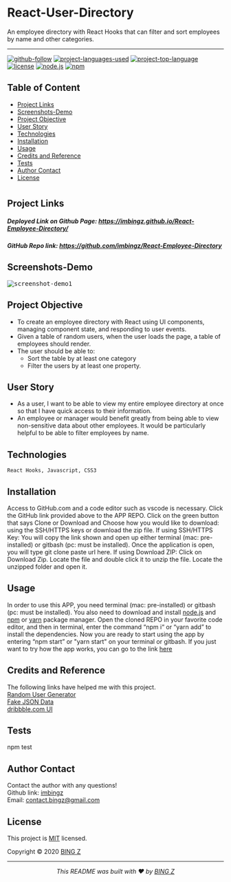 
# React-User-Directory
An employee directory with React Hooks that can filter and sort employees by name and other categories. 
<hr>

  [![github-follow](https://img.shields.io/github/followers/imbingz?label=Follow&logoColor=purple&style=social)](https://github.com/imbingz)
  [![project-languages-used](https://img.shields.io/github/languages/count/imbingz/React-Employee-Directory?color=important)](https://github.com/imbingz/React-Employee-Directory)
  [![project-top-language](https://img.shields.io/github/languages/top/imbingz/React-Employee-Directory?color=blueviolet)](https://github.com/imbingz/React-Employee-Directory)
  [![license](https://img.shields.io/badge/License-MIT-brightgreen.svg)](https://choosealicense.com/licenses/mit/)
  [![node.js](https://img.shields.io/node/v/c?color=pink)](https://nodejs.org/en/)
  [![npm](https://img.shields.io/npm/v/npm?color=blue&logo=npm)](https://www.npmjs.com/package/inquirer)

  ## Table of Content
  * [ Project Links ](#Project-Links)
  * [ Screenshots-Demo ](#Screenshots-Demo)
  * [ Project Objective ](#Project-Objective)
  * [ User Story ](#User-Story)
  * [ Technologies ](#Technologies)
  * [ Installation ](#Installation)
  * [ Usage ](#Usage)
  * [ Credits and Reference ](#Credits-and-Reference)
  * [ Tests ](#Tests)
  * [ Author Contact ](#Author-Contact)
  * [ License ](#License)
  #

  ##  Project Links

  ##### Deployed Link on Github Page:  https://imbingz.github.io/React-Employee-Directory/
  ##### GitHub Repo link: https://github.com/imbingz/React-Employee-Directory

  ## Screenshots-Demo
  <kbd>![screenshot-demo1](./public/demo.gif)</kbd>
  ## Project Objective
  * To create an employee directory with React using UI components, managing component state, and responding to user events.
  * Given a table of random users, when the user loads the page, a table of employees should render. 
  * The user should be able to:
      * Sort the table by at least one category
      * Filter the users by at least one property.

  ## User Story
  * As a user, I want to be able to view my entire employee directory at once so that I have quick access to their information.
  * An employee or manager would benefit greatly from being able to view non-sensitive data about other employees. It would be particularly helpful to be able to filter employees by name.

  ## Technologies 
  ```
  React Hooks, Javascript, CSS3
  ```
  
  ## Installation
  Access to GitHub.com and a code editor such as vscode is necessary. Click the GitHub link provided above to the APP REPO. Click on the green button that says Clone or Download and Choose how you would like to download: using the SSH/HTTPS keys or download the zip file. If using SSH/HTTPS Key: You will copy the link shown and open up either terminal (mac: pre-installed) or gitbash (pc: must be installed). Once the application is open, you will type git clone paste url here. If using Download ZIP: Click on Download Zip. Locate the file and double click it to unzip the file. Locate the unzipped folder and open it. 

  ## Usage 
  In order to use this APP, you need terminal (mac: pre-installed) or gitbash (pc: must be installed). You also need to download and install [node.js](https://nodejs.org/en/) and [npm](www.npmjs.com) or [yarn](https://yarnpkg.com/) package manager. Open the cloned REPO in your favorite code editor, and then in terminal, enter the command “npm i“ or “yarn add”  to install the dependencies.  Now you are ready to start using the app by entering “npm start” or "yarn start" on your terminal or gitbash. If you just want to try how the app works, you can go to the link [here](https://imbingz.github.io/React-Employee-Directory/)

  
  ## Credits and Reference
  The following links have helped me with this project. <br> [Random User Generator](https://randomuser.me/)
<br>  [Fake JSON Data](https://www.json-generator.com/) <br>  [dribbble.com UI](https://dribbble.com/shots/14019725-Employee-list-Glass-Effect-UI) <br>  

  ## Tests
  npm test

  ## Author Contact
  Contact the author with any questions!<br>
  Github link: [imbingz](https://github.com/imbingz)<br>
  Email: contact.bingz@gmail.com

  ## License
  This project is [MIT](https://choosealicense.com/licenses/mit/) licensed.<br />

  Copyright © 2020 [BING Z](https://imbingz.github.io/Responsive-Website-Portfolio/)

  <hr>
  <p align='center'><i>
  This README was built with ❤️ by <a href="https://imbingz.github.io/Responsive-Website-Portfolio/"> BING Z</a>
</i></p>
